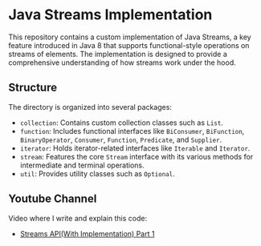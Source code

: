 # Java Streams Implementation

This repository contains a custom implementation of Java Streams, a key feature introduced in Java 8 that supports functional-style operations on streams of elements. The implementation is designed to provide a comprehensive understanding of how streams work under the hood.

## Structure

The directory is organized into several packages:

- `collection`: Contains custom collection classes such as `List`.
- `function`: Includes functional interfaces like `BiConsumer`, `BiFunction`, `BinaryOperator`, `Consumer`, `Function`, `Predicate`, and `Supplier`.
- `iterator`: Holds iterator-related interfaces like `Iterable` and `Iterator`.
- `stream`: Features the core `Stream` interface with its various methods for intermediate and terminal operations.
- `util`: Provides utility classes such as `Optional`.

## Youtube Channel
Video where I write and explain this code:
- [Streams API(With Implementation) Part 1](https://www.youtube.com/watch?v=mAzkaatGURc&t=1762s) 
